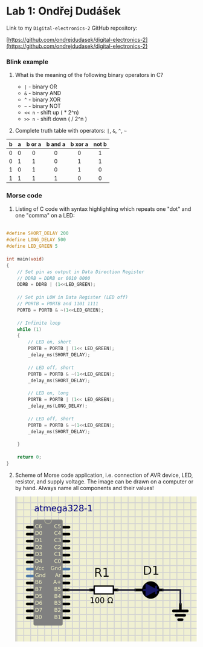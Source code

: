 # Lab 1: Ondřej Dudášek

Link to my `Digital-electronics-2` GitHub repository:

   [https://github.com/ondrejdudasek/digital-electronics-2](https://github.com/ondrejdudasek/digital-electronics-2)


### Blink example

1. What is the meaning of the following binary operators in C?
   * `|` - binary OR
   * `&` - binary AND
   * `^` - binary XOR
   * `~` - binary NOT
   * `<< n` - shift up ( * 2^n)
   * `>> n` - shift down ( / 2^n )

2. Complete truth table with operators: `|`, `&`, `^`, `~`

| **b**  | **a**  |  **b or a**  | **b and a**  | **b xor a**  | **not b** |
|  :-:   |  :-:   |     :-:      |     :-:      |     :-:      |   :-:     |
|   0    |   0    |      0       |      0       |      0       |     1     |
|   0    |   1    |      1       |      0       |      1       |     1     |
|   1    |   0    |      1       |      0       |      1       |     0     |
|   1    |   1    |      1       |      1       |      0       |     0     |


### Morse code

1. Listing of C code with syntax highlighting which repeats one "dot" and one "comma" on a LED:

```c

#define SHORT_DELAY 200
#define LONG_DELAY 500
#define LED_GREEN 5

int main(void)
{
    // Set pin as output in Data Direction Register
    // DDRB = DDRB or 0010 0000
    DDRB = DDRB | (1<<LED_GREEN);

    // Set pin LOW in Data Register (LED off)
    // PORTB = PORTB and 1101 1111
    PORTB = PORTB & ~(1<<LED_GREEN);

    // Infinite loop
    while (1)
    {
        // LED on, short
        PORTB = PORTB | (1<< LED_GREEN);
        _delay_ms(SHORT_DELAY);

        // LED off, short
        PORTB = PORTB & ~(1<<LED_GREEN);
        _delay_ms(SHORT_DELAY);

        // LED on, long
        PORTB = PORTB | (1<< LED_GREEN);
        _delay_ms(LONG_DELAY);

        // LED off, short
        PORTB = PORTB & ~(1<<LED_GREEN);
        _delay_ms(SHORT_DELAY);

    }

    return 0;
}
```


2. Scheme of Morse code application, i.e. connection of AVR device, LED, resistor, and supply voltage. The image can be drawn on a computer or by hand. Always name all components and their values!

   ![wiring.png](wiring.png)
